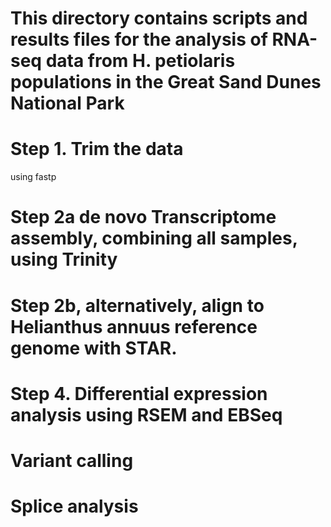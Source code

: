 # This directory contains scripts and results files for the analysis of RNA-seq data from H. petiolaris populations in the Great Sand Dunes National Park

# Step 1. Trim the data
using fastp

# Step 2a de novo Transcriptome assembly, combining all samples,  using Trinity

# Step 2b, alternatively, align to Helianthus annuus reference genome with STAR.

# Step 4. Differential expression analysis using RSEM and EBSeq

# Variant calling

# Splice analysis

